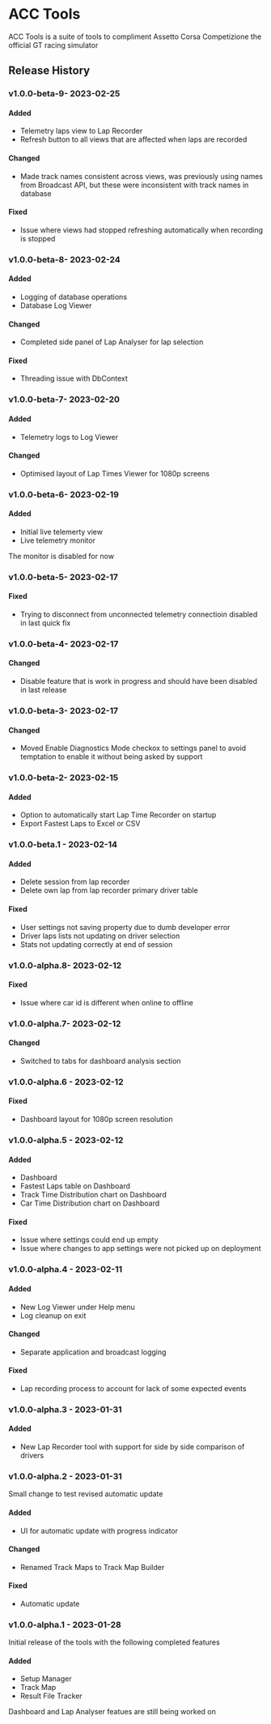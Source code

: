 # ACC Tools

ACC Tools is a suite of tools to compliment Assetto Corsa Competizione the official GT racing simulator

## Release History

### v1.0.0-beta-9- 2023-02-25

#### Added
- Telemetry laps view to Lap Recorder
- Refresh button to all views that are affected when laps are recorded

#### Changed
- Made track names consistent across views, was previously using names from Broadcast API, but these were inconsistent with track names in database

#### Fixed
- Issue where views had stopped refreshing automatically when recording is stopped

### v1.0.0-beta-8- 2023-02-24

#### Added
- Logging of database operations
- Database Log Viewer

#### Changed
- Completed side panel of Lap Analyser for lap selection

#### Fixed
- Threading issue with DbContext

### v1.0.0-beta-7- 2023-02-20

#### Added
- Telemetry logs to Log Viewer

#### Changed
- Optimised layout of Lap Times Viewer for 1080p screens

### v1.0.0-beta-6- 2023-02-19

#### Added
- Initial live telemerty view
- Live telemetry monitor

The monitor is disabled for now

### v1.0.0-beta-5- 2023-02-17

#### Fixed
- Trying to disconnect from unconnected telemetry connectioin disabled in last quick fix

### v1.0.0-beta-4- 2023-02-17

#### Changed
- Disable feature that is work in progress and should have been disabled in last release

### v1.0.0-beta-3- 2023-02-17

#### Changed
- Moved Enable Diagnostics Mode checkox to settings panel to avoid temptation to enable it without being asked by support

### v1.0.0-beta-2- 2023-02-15

#### Added
- Option to automatically start Lap Time Recorder on startup
- Export Fastest Laps to Excel or CSV

### v1.0.0-beta.1 - 2023-02-14

#### Added
- Delete session from lap recorder
- Delete own lap from lap recorder primary driver table

#### Fixed
- User settings not saving property due to dumb developer error
- Driver laps lists not updating on driver selection
- Stats not updating correctly at end of session

### v1.0.0-alpha.8- 2023-02-12

#### Fixed
- Issue where car id is different when online to offline

### v1.0.0-alpha.7- 2023-02-12

#### Changed
- Switched to tabs for dashboard analysis section

### v1.0.0-alpha.6 - 2023-02-12

#### Fixed
- Dashboard layout for 1080p screen resolution

### v1.0.0-alpha.5 - 2023-02-12

#### Added
- Dashboard
- Fastest Laps table on Dashboard
- Track Time Distribution chart on Dashboard
- Car Time Distribution chart on Dashboard

#### Fixed
- Issue where settings could end up empty
- Issue where changes to app settings were not picked up on deployment

### v1.0.0-alpha.4 - 2023-02-11

#### Added
- New Log Viewer under Help menu
- Log cleanup on exit

#### Changed
- Separate application and broadcast logging

#### Fixed
- Lap recording process to account for lack of some expected events

### v1.0.0-alpha.3 - 2023-01-31

#### Added
- New Lap Recorder tool with support for side by side comparison of drivers

### v1.0.0-alpha.2 - 2023-01-31
Small change to test revised automatic update

#### Added
- UI for automatic update with progress indicator

#### Changed
- Renamed Track Maps to Track Map Builder

#### Fixed
- Automatic update

### v1.0.0-alpha.1 - 2023-01-28
Initial release of the tools with the following completed features

#### Added
- Setup Manager
- Track Map
- Result File Tracker

Dashboard and Lap Analyser featues are still being worked on
